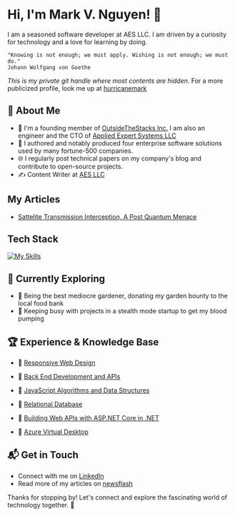 # Hi, I'm Mark V. Nguyen! 👋

I am a seasoned software developer at AES LLC. I am driven by a curiosity for technology and a love for learning by doing. 

    "Knowing is not enough; we must apply. Wishing is not enough; we must do."
    Johann Wolfgang von Goethe

*This is my private git handle where most contents are hidden*.  For a more publicized profile, look me up at [hurricanemark](https://github.com/hurricanemark)

<!--
![aesclever's Stats](https://github-readme-stats.vercel.app/api?username=aesclever&theme=vue-dark&show_icons=true&hide_border=true&count_private=true)
-->
## 🚀 About Me

- 🔭 I'm a founding member of [OutsideTheStacks Inc.](https://outsidethestacks.com)  I am also an engineer and the CTO of [Applied Expert Systems LLC](https://new.aesclever.com)
- 📝 I authored and notably produced four enterprise software solutions used by many fortune-500 companies.
- 🌐 I regularly post technical papers on my company's blog and contribute to open-source projects.
- ✍️ Content Writer at [AES LLC](https://new.aesclever.com/newsflash)

## My Articles
- [Sattelite Transmission Interception, A Post Quantum Menace](https://gist.github.com/aesclever/895d3ae6b3e47cfd665d97fdf82e4795)


## Tech Stack
[![My Skills](https://skillicons.dev/icons?i=cs,cpp,python,java,js,bash,docker,git,jenkins,aws,azure,mongodb,linux,windows,net,vscode,html,css)](https://skillicons.dev)

## 🌱 Currently Exploring

- 🚀 Being the best mediocre gardener, donating my garden bounty to the local food bank
- 🚀 Keeping busy with projects in a stealth mode startup to get my blood pumping
  

 ## 🏆 Experience & Knowledge Base

- 🌟   [Responsive Web Design](https://freecodecamp.org/certification/marknltv/responsive-web-design)

- 🌟   [Back End Development and APIs](https://freecodecamp.org/certification/marknltv/back-end-development-and-apis)

- 🌟   [JavaScript Algorithms and Data Structures](https://freecodecamp.org/certification/marknltv/javascript-algorithms-and-data-structures)

- 🌟   [Relational Database](https://freecodecamp.org/certification/marknltv/relational-database-v8)

- 🌟   [Building Web APIs with ASP.NET Core in .NET](https://www.linkedin.com/learning/certificates/180b8c4d006dabad1bfe8b57a9290a34d104e354d8f66f1c4a8c49aa31922457)

- 🌟   [Azure Virtual Desktop](https://learn.microsoft.com/api/achievements/share/en-us/MarkNguyen-9505/JUUFQ2PT?sharingId=AFC41D671C932219)

<!--
- ⚡ [Resume](https://gist.github.com/hurricanemark/10fe4d8bbb07d766549dce6f6ec74ce9)
-->

## 📬 Get in Touch

- Connect with me on [LinkedIn](https://linkedin.com/in/marknltv)
- Read more of my articles on [newsflash](https://new.aesclever.com/newsflash)

Thanks for stopping by! Let's connect and explore the fascinating world of technology together. 🚀



<!--
**aesclever/aesclever** is a ✨ _special_ ✨ repository because its `README.md` (this file) appears on your GitHub profile.

Here are some ideas to get you started:

- 🔭 I’m currently working on ...
- 🌱 I’m currently learning ...
- 👯 I’m looking to collaborate on ...
- 🤔 I’m looking for help with ...
- 💬 Ask me about ...
- 📫 How to reach me: ...
- 😄 Pronouns: ...
- ⚡ Fun fact: ...
-->
